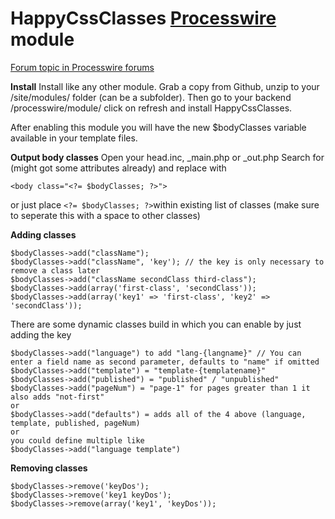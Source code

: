 HappyCssClasses [Processwire](https://www.processwire.com) module
===================


[Forum topic in Processwire forums](https://processwire.com/talk/topic/12005-happyclasses-let-you-dynamically-addremove-bodyclasses-on-the-go/)

**Install**
Install like any other module. Grab a copy from Github, unzip to your /site/modules/ folder (can be a subfolder).
Then go to your backend /processwire/module/ click on refresh and install HappyCssClasses.

After enabling this module you will have the new $bodyClasses variable available in your template files.

**Output body classes**
Open your head.inc, _main.php or _out.php
Search for <body> (might got some attributes already)
and replace with
```
<body class="<?= $bodyClasses; ?>">
```
or just place `<?= $bodyClasses; ?>`within existing list of classes (make sure to seperate this with a space to other classes)

**Adding classes**
```
$bodyClasses->add("className");
$bodyClasses->add("className", 'key'); // the key is only necessary to remove a class later
$bodyClasses->add("className secondClass third-class");
$bodyClasses->add(array('first-class', 'secondClass'));
$bodyClasses->add(array('key1' => 'first-class', 'key2' => 'secondClass'));
```
There are some dynamic classes build in which you can enable by just adding the key
```
$bodyClasses->add("language") to add "lang-{langname}" // You can enter a field name as second parameter, defaults to "name" if omitted
$bodyClasses->add("template") = "template-{templatename}"
$bodyClasses->add("published") = "published" / "unpublished"
$bodyClasses->add("pageNum") = "page-1" for pages greater than 1 it also adds "not-first"
or
$bodyClasses->add("defaults") = adds all of the 4 above (language, template, published, pageNum)
or
you could define multiple like
$bodyClasses->add("language template")
```

**Removing classes**
```
$bodyClasses->remove('keyDos');
$bodyClasses->remove('key1 keyDos');
$bodyClasses->remove(array('key1', 'keyDos'));
```


